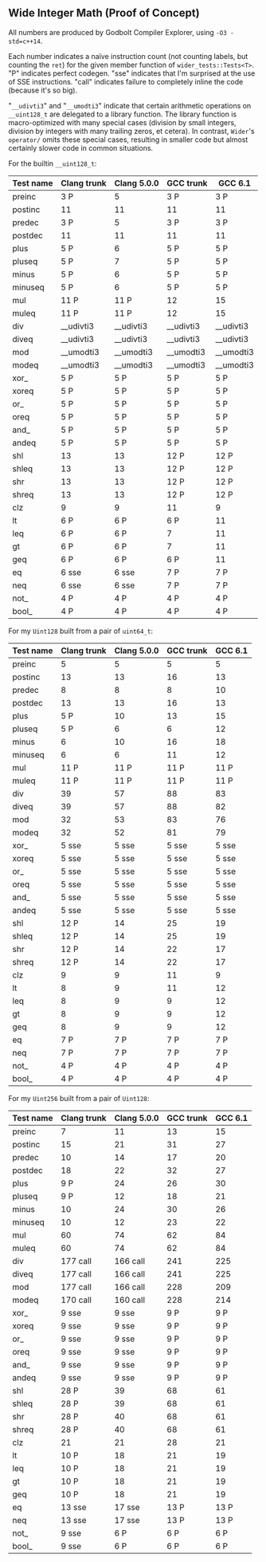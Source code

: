 Wide Integer Math (Proof of Concept)
------------------------------------

All numbers are produced by Godbolt Compiler Explorer, using `-O3 -std=c++14`.

Each number indicates a naïve instruction count
(not counting labels, but counting the `ret`) for the given member function
of `wider_tests::Tests<T>`.
"P" indicates perfect codegen.
"sse" indicates that I'm surprised at the use of SSE instructions.
"call" indicates failure to completely inline the code (because it's so big).

"`__udivti3`" and "`__umodti3`" indicate that certain arithmetic operations on `__uint128_t`
are delegated to a library function. The library function is macro-optimized with
many special cases (division by small integers, division by integers with many trailing zeros,
et cetera). In contrast, `Wider`'s `operator/` omits these special cases,
resulting in smaller code but almost certainly slower code in common situations.

For the builtin `__uint128_t`:

| Test name              |  Clang trunk  | Clang 5.0.0 | GCC trunk | GCC 6.1
| ---------------------- | ------------- | ----------- | --------- | -------
| preinc                 | 3 P           | 5           | 3 P       | 3 P
| postinc                | 11            | 11          | 11        | 11
| predec                 | 3 P           | 5           | 3 P       | 3 P
| postdec                | 11            | 11          | 11        | 11
| plus                   | 5 P           | 6           | 5 P       | 5 P
| pluseq                 | 5 P           | 7           | 5 P       | 5 P
| minus                  | 5 P           | 6           | 5 P       | 5 P
| minuseq                | 5 P           | 6           | 5 P       | 5 P
| mul                    | 11 P          | 11 P        | 12        | 15
| muleq                  | 11 P          | 11 P        | 12        | 15
| div                    | __udivti3     | __udivti3   | __udivti3 | __udivti3
| diveq                  | __udivti3     | __udivti3   | __udivti3 | __udivti3
| mod                    | __umodti3     | __umodti3   | __umodti3 | __umodti3
| modeq                  | __umodti3     | __umodti3   | __umodti3 | __umodti3
| xor_                   | 5 P           | 5 P         | 5 P       | 5 P
| xoreq                  | 5 P           | 5 P         | 5 P       | 5 P
| or_                    | 5 P           | 5 P         | 5 P       | 5 P
| oreq                   | 5 P           | 5 P         | 5 P       | 5 P
| and_                   | 5 P           | 5 P         | 5 P       | 5 P
| andeq                  | 5 P           | 5 P         | 5 P       | 5 P
| shl                    | 13            | 13          | 12 P      | 12 P
| shleq                  | 13            | 13          | 12 P      | 12 P
| shr                    | 13            | 13          | 12 P      | 12 P
| shreq                  | 13            | 13          | 12 P      | 12 P
| clz                    | 9             | 9           | 11        | 9
| lt                     | 6 P           | 6 P         | 6 P       | 11
| leq                    | 6 P           | 6 P         | 7         | 11
| gt                     | 6 P           | 6 P         | 7         | 11
| geq                    | 6 P           | 6 P         | 6 P       | 11
| eq                     | 6 sse         | 6 sse       | 7 P       | 7 P
| neq                    | 6 sse         | 6 sse       | 7 P       | 7 P
| not_                   | 4 P           | 4 P         | 4 P       | 4 P
| bool_                  | 4 P           | 4 P         | 4 P       | 4 P

For my `Uint128` built from a pair of `uint64_t`:

| Test name              |  Clang trunk  | Clang 5.0.0 | GCC trunk | GCC 6.1
| ---------------------- | ------------- | ----------- | --------- | -------
| preinc                 | 5             | 5           | 5         | 5
| postinc                | 13            | 13          | 16        | 13
| predec                 | 8             | 8           | 8         | 10
| postdec                | 13            | 13          | 16        | 13
| plus                   | 5 P           | 10          | 13        | 15
| pluseq                 | 5 P           | 6           | 6         | 12
| minus                  | 6             | 10          | 16        | 18
| minuseq                | 6             | 6           | 11        | 12
| mul                    | 11 P          | 11 P        | 11 P      | 11 P
| muleq                  | 11 P          | 11 P        | 11 P      | 11 P
| div                    | 39            | 57          | 88        | 83
| diveq                  | 39            | 57          | 88        | 82
| mod                    | 32            | 53          | 83        | 76
| modeq                  | 32            | 52          | 81        | 79
| xor_                   | 5 sse         | 5 sse       | 5 sse     | 5 sse
| xoreq                  | 5 sse         | 5 sse       | 5 sse     | 5 sse
| or_                    | 5 sse         | 5 sse       | 5 sse     | 5 sse
| oreq                   | 5 sse         | 5 sse       | 5 sse     | 5 sse
| and_                   | 5 sse         | 5 sse       | 5 sse     | 5 sse
| andeq                  | 5 sse         | 5 sse       | 5 sse     | 5 sse
| shl                    | 12 P          | 14          | 25        | 19
| shleq                  | 12 P          | 14          | 25        | 19
| shr                    | 12 P          | 14          | 22        | 17
| shreq                  | 12 P          | 14          | 22        | 17
| clz                    | 9             | 9           | 11        | 9
| lt                     | 8             | 9           | 11        | 12
| leq                    | 8             | 9           | 9         | 12
| gt                     | 8             | 9           | 9         | 12
| geq                    | 8             | 9           | 9         | 12
| eq                     | 7 P           | 7 P         | 7 P       | 7 P
| neq                    | 7 P           | 7 P         | 7 P       | 7 P
| not_                   | 4 P           | 4 P         | 4 P       | 4 P
| bool_                  | 4 P           | 4 P         | 4 P       | 4 P

For my `Uint256` built from a pair of `Uint128`:

| Test name              |  Clang trunk  | Clang 5.0.0 | GCC trunk | GCC 6.1
| ---------------------- | ------------- | ----------- | --------- | -------
| preinc                 | 7             | 11          | 13        | 15
| postinc                | 15            | 21          | 31        | 27
| predec                 | 10            | 14          | 17        | 20
| postdec                | 18            | 22          | 32        | 27
| plus                   | 9 P           | 24          | 26        | 30
| pluseq                 | 9 P           | 12          | 18        | 21
| minus                  | 10            | 24          | 30        | 26
| minuseq                | 10            | 12          | 23        | 22
| mul                    | 60            | 74          | 62        | 84
| muleq                  | 60            | 74          | 62        | 84
| div                    | 177 call      | 166 call    | 241       | 225
| diveq                  | 177 call      | 166 call    | 241       | 225
| mod                    | 177 call      | 166 call    | 228       | 209
| modeq                  | 170 call      | 160 call    | 228       | 214
| xor_                   | 9 sse         | 9 sse       | 9 P       | 9 P
| xoreq                  | 9 sse         | 9 sse       | 9 P       | 9 P
| or_                    | 9 sse         | 9 sse       | 9 P       | 9 P
| oreq                   | 9 sse         | 9 sse       | 9 P       | 9 P
| and_                   | 9 sse         | 9 sse       | 9 P       | 9 P
| andeq                  | 9 sse         | 9 sse       | 9 P       | 9 P
| shl                    | 28 P          | 39          | 68        | 61
| shleq                  | 28 P          | 39          | 68        | 61
| shr                    | 28 P          | 40          | 68        | 61
| shreq                  | 28 P          | 40          | 68        | 61
| clz                    | 21            | 21          | 28        | 21
| lt                     | 10 P          | 18          | 21        | 19
| leq                    | 10 P          | 18          | 21        | 19
| gt                     | 10 P          | 18          | 21        | 19
| geq                    | 10 P          | 18          | 21        | 19
| eq                     | 13 sse        | 17 sse      | 13 P      | 13 P
| neq                    | 13 sse        | 17 sse      | 13 P      | 13 P
| not_                   | 9 sse         | 6 P         | 6 P       | 6 P
| bool_                  | 9 sse         | 6 P         | 6 P       | 6 P
